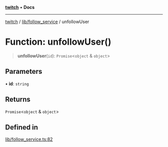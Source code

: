 [**twitch**](../../../README.md) • **Docs**

***

[twitch](../../../modules.md) / [lib/follow\_service](../README.md) / unfollowUser

# Function: unfollowUser()

> **unfollowUser**(`id`): `Promise`\<`object` & `object`\>

## Parameters

• **id**: `string`

## Returns

`Promise`\<`object` & `object`\>

## Defined in

[lib/follow\_service.ts:82](https://github.com/Mohaamedl/Twitch_clone/blob/9ae8fe0301b5527403a032a29bdae292528b52a8/lib/follow_service.ts#L82)
